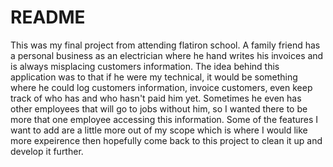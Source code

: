 # README

This was my final project from attending flatiron school. A family friend has a personal business as an electrician where he hand writes his invoices and is always misplacing customers information. The idea behind this application was to that if he were my technical, it would be something where he could log customers information, invoice customers, even keep track of who has and who hasn't paid him yet. Sometimes he even has other employees that will go to jobs without him, so I wanted there to be more that one employee accessing this information. Some of the features I want to add are a little more out of my scope which is where I would like more expeirence then hopefully come back to this project to clean it up and develop it further. 
